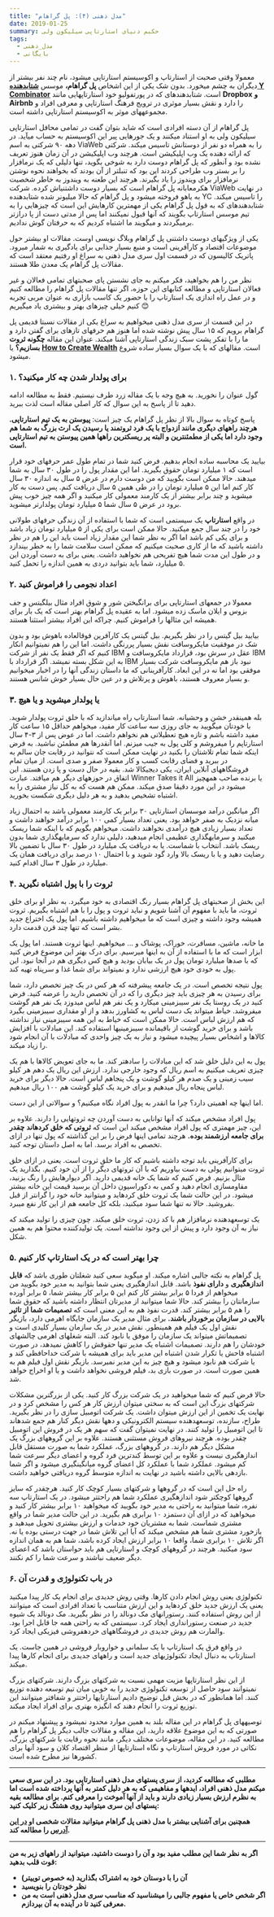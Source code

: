 ```yaml
---
title: "مدل ذهنی (۴): پل گراهام"
date: 2019-01-25
summary: حکیم دنیای استارتاپی سیلیکون ولی
tags:
  - مدل_ذهنی
  - بایگانی
---
```

معمولا وقتی صحبت از استارتاپ و اکوسیستم استارتاپی میشود، نام چند نفر بیشتر از دیگران به چشم میخورد. بدون شک یکی از این اشخاص **پل گراهام،** موسس **[شتابدهنده Y Combinator](https://www.ycombinator.com/)** است. شتابدهندهای که در پورتفولیو خود استارتاپهایی مانند **Dropbox** **و** **Airbnb** را دارد و نقش بسیار موثری در ترویج فرهنگ استارتاپی و معرفی افراد و مجموعههای موثر به اکوسیستم استارتاپی داشته است.

پل گراهام از آن دسته افرادی است که شاید بتوان گفت در تمامی محافل استارتاپی سیلیکون ولی به او استناد میکنند و یک جورهایی پیر این اکوسیستم به حساب میآید. در دهه ۹۰ شرکتی به اسم ViaWeb را به همراه دو نفر از دوستانش تاسیس میکند. شرکتی که ارائه دهنده یک وب اپلیکیشن است. هرچند وب اپلیکیشن در آن زمان هنوز تعریف نشده بود و آنطور که پل گراهام دوست دارد به شوخی بگوید، تنها دلیلی که یک نرمافزار را بر بستر وب طراحی کردند این بود که تنبلتر از آن بودند که بخواهند نحوه نوشتن نرمافزار برای ویندوز را یاد بگیرند. هرچند این طعنه به ویندوز به خاطر شخصیت هکرمعابانه پل گراهام است که بسیار دوست داشتنیاش کرده. شرکت ViaWeb در نهایت به یاهو فروخته میشود و پل گراهام که حالا میلیونر شده شتابدهنده YC را تاسیس میکند. شتابدهندهای که به قول پل گراهام یکی از مهمترین کارهایش این است که چیزهایی را به تیم موسس استارتاپ بگویند که آنها قبول نمیکنند اما پس از مدتی دست از پا درازتر برمیگردند و میگویند ما اشتباه کردیم که به حرفتان گوش ندادیم.

یکی از ویژگیهای دوست داشتنی پل گراهام وبلاگ نویسی اوست. مقالات او بیشتر حول موضوعات اقتصاد و کارآفرینی است و منبع بسیار جذابی برای یادگیری به شمار میرود. پاتریک کالیسون که در قسمت اول سری مدل ذهنی به سراغ او رفتیم معتقد است که مقالات پل گراهام یک معدن طلا هستند.

نظر من را هم بخواهید، فکر میکنم به جای نشستن پای صحبتهای تمامی فعالان و غیر فعالان استارتاپی و مطالعه کتابهای این حوزه، اگر تنها مقالات پل گراهام را مطالعه کنیم و در عمل راه اندازی یک استارتاپ را با حضور یک کاسب بازاری به عنوان مربی تجربه کنیم خیلی چیزهای بهتر و بیشتری یاد میگیریم 😊

در این قسمت از سری مدل ذهنی میخواهیم به سراغ یکی از مقالات نسبتا قدیمی پل گراهام برویم که ۱۵ سال پیش نوشته شده اما هنوز هم حرفهای تازهای برای گفتن دارد و ما را با تفکر پشت سبک زندگی استارتاپی آشنا میکند. عنوان این مقاله **چگونه ثروت بسازیم؟** یا **[How to Create Wealth](http://paulgraham.com/wealth.html)** است. مقالهای که با یک سوال بسیار ساده شروع میشود.

### ۱. برای پولدار شدن چه کار میکنید؟

گول عنوان را نخورید. به هیچ وجه با یک مقاله زرد طرف نیستیم. فقط به مطالعه ادامه دهید تا از پاسخ به این سوال که کار اصلی مقاله است لذت ببرید.

پاسخ کوتاه به سوال بالا از نظر پل گراهام یک چیز است: **پیوستن به یک تیم استارتاپی. هرچند راههای دیگری مانند ازدواج با یک فرد ثروتمند یا رسیدن یک ارث بزرگ به شما هم وجود دارد اما یکی از مطمئنترین و البته پر ریسکترین راهها همین پیوستن به تیم استارتاپی است.**

بیایید یک محاسبه ساده انجام بدهیم. فرض کنید شما در تمام طول عمر حرفهای خود قرار است که ۱ میلیارد تومان حقوق بگیرید. اما این مقدار پول را در طول ۳۰ سال به شما میدهند. حالا ممکن است بگویید که من دوست دارم در عرض ۵ سال به اندازه ۳۰ سال کار کنم اما این ۵ میلیارد تومان را در طی همین ۵ سال دریافت کنم. پس دست به کار میشوید و چند برابر بیشتر از یک کارمند معمولی کار میکنید و اگر همه چیز خوب پیش برود در عرض ۵ سال شما ۵ میلیارد تومان پولدارتر میشوید.

در واقع **استارتاپ** یک سیستمی است که شما با استفاده از آن زندگی حرفهای طولانی خود را در چند سال جمع میکنید. حالا ممکن است برای یکی از ۵ میلیارد تومان زیاد باشد و برای یکی کم باشد اما اگر به نظر شما این مقدار زیاد است باید این را هم در نظر داشته باشید که ما از کاری صحبت میکنیم که ممکن است سلامت شما را به خطر بیندازد و در طول این مدت شما هیچ تفریحی هم نخواهید داشت. یعنی برای به دست آوردن این ۵ میلیارد، شما باید بتوانید دردی به همین اندازه را تحمل کنید.

### ۲. اعداد نجومی را فراموش کنید

معمولا در جمعهای استارتاپی برای برانگیختن شور و شوق افراد مثال بیلگیتس و جف بزوس و ایلان ماسک زده میشود. اما به عقیده پل گراهام بهتر است که یک بار برای همیشه این مثالها را فراموش کنیم. چراکه این افراد بیشتر استثنا هستند.

بیایید بیل گیتس را در نظر بگیریم. بیل گیتس یک کارآفرین فوقالعاده باهوش بود و بدون شک در موفقیت مایکروسافت نقش بسیار پررنگی داشت. اما این را هم نمیتوانیم انکار کنیم که اگر فقط یک نفر از شرکت IBM عقل در سرش بود، قرارداد مایکروسافت و IBM به این شکل بسته نمیشد. اگر قرارداد با IBM نبود باز هم مایکروسافت شرکت بسیار موفقی بود اما نه در این ابعاد. کارآفرینانی که ما داستان زندگی آنها را در اخبار میخوانیم و بسیار معروف هستند، باهوش و پرتلاش و در عین حال بسیار خوش شانس هستند.

### ۳. یا پولدار میشوید و یا هیچ

بله همینقدر خشن و وحشیانه. شما استارتاپ راه میاندازید که با خلق ثروت پولدار شوید. با خودتان میگویید به جای روزی سه ساعت کار مفید، میخواهم حداقل ۱۵ ساعت کار مفید داشته باشم و تازه هیچ تعطیلاتی هم نخواهم داشت. اما در عوض پس از ۳-۴ سال استارتاپم را میفروشم و کلی پول به جیب میزنم. اما آنقدرها هم مطمئن نباشید. به فرض اینکه شما تمام تلاشتان را بکنید در نهایت ممکن است که نتوانید در رقابت جان سالم به در ببرید و فضای رقابت کسب و کار معمولا صفر و صدی است. از میان تمام فروشگاههای آنلاین ایران، یکی دیجیکالا شد. بقیه در حال دست و پا زدن هستند. این اتفاق در حوزههای دیگر هم میافتد. عبارت Winner Takes it All یا برنده صاحب همهچیز میشود در این مورد دقیقا صدق میکند. ممکن هم هست که به کل نیاز مشتری را به اشتباه تشخیص بدهید و به هر دلیل دیگری شکست بخورید.

اگر میانگین درآمد موسسان استارتاپی ۳۰ برابر یک کارمند معمولی باشد به احتمال زیاد میانه نزدیک به صفر خواهد بود. یعنی تعداد بسیار کمی ۱۰۰ برابر درآمد خواهند داشت و تعداد بسیار زیادی هیچ درآمدی نخواهند داشت. میخواهم بگویم که با اینکه شما ریسک میکنید و سرمایهگذاری عظیمی انجام میدهید، دلیلی ندارد که سرمایهگذاری شما بدون ریسک باشد. انتخاب با شماست. یا به دریافت یک میلیارد در طول ۳۰ سال با تضمین بالا رضایت دهید و یا با ریسک بالا وارد گود شوید و با احتمال ۱۰ درصد برای دریافت همان یک میلیارد در طول ۳ سال اقدام کنید.

### ۴. ثروت را با پول اشتباه نگیرید

این بخش از صحبتهای پل گراهام بسیار رنگ اقتصادی به خود میگیرد. به نظر او برای خلق ثروت، ما باید با مفهوم آن آشنا شویم و نباید ثروت و پول را با هم اشتباه بگیریم. ثروت همیشه وجود داشته و چیزی است که ما میخواهیم داشته باشیم. اما پول یک اختراع جدید بشر است که تنها چند قرن قدمت دارد.

ما خانه، ماشین، مسافرت، خوراک، پوشاک و … میخواهیم. اینها ثروت هستند. اما پول یک ابزار است که ما با استفاده از آن به اینها میرسیم. برای درک بهتر این موضوع فرض کنید که با صدها میلیارد تومان پول در یک بیابان بودید و هیچ کس دیگری هم در آنجا نبود. این پول به خودی خود هیچ ارزشی ندارد و نمیتواند برای شما غذا و سرپناه تهیه کند.

پول نتیجه تخصص است. در یک جامعه پیشرفته که هر کس در یک چیز تخصص دارد، شما برای رسیدن به هر چیزی باید چیز دیگری را که در آن تخصص دارید را عرضه کنید. فرض کنید در یک روستا یک نفر سیبزمینی میکارد و یک نفر هم لباس میدوزد یک نفر هم گوشت میفروشد. خیاط میتواند یک دست لباس به کشاورز بدهد و از او مقداری سیبزمینی بگیرد که هم ارزش لباس است. حالا ممکن است که خیاط به این همه سیبزمینی نیاز نداشته باشد و برای خرید گوشت از باقیمانده سیبزمینیها استفاده کند. این مبادلات با افزایش کالاها و اشخاص بسیار پیچیده میشود و نیاز به یک چیز واحدی که مبادلات با آن انجام شود را زیاد میکند.

پول به این دلیل خلق شد که این مبادلات را سادهتر کند. ما به جای تعویض کالاها با هم یک چیزی تعریف میکنیم به اسم ریال که وجود خارجی ندارد. ارزش این ریال یک دهم هر کیلو سیب زمینی و یک صدم هر کیلو گوشت و یک پنجاهم لباس است. حالا دیگر برای خرید لباس پنجاه ریال میدهیم و برای خرید یک کیلو گوشت هم ۱۰۰ ریال میدهیم.

اما اینها چه اهمیتی دارد؟ چرا ما انقدر به پول افراد نگاه میکنیم؟ و سوالاتی از این دست.

پول افراد مشخص میکند که آنها توانایی به دست آوردن چه ثروتهایی را دارند. علاوه بر این، چیز مهمتری که پول افراد مشخص میکند این است که **ثروتی که خلق کردهاند** **چقدر برای جامعه ارزشمند بوده.** هرچند تمامی اینها فرض را بر این گذاشته که پول تنها در ازای تخصص به افراد برسد. اما به اصل داستان توجه کنید.

برای کارآفرینی باید توجه داشته باشیم که کار ما خلق ثروت است. یعنی در ازای خلق ثروت میتوانیم پولی به دست بیاوریم که با آن ثروتهای دیگر را از آن خود کنیم. بگذارید یک مثال بزنیم. فرض کنیم که شما یک خانه قدیمی دارید. اگر دیوارهایش را رنگ بزنید، مقاومسازی انجام دهید و کمی به دکوراسیون داخل آن برسید قیمت این خانه بیشتر میشود. در این حالت شما یک ثروت خلق کردهاید و میتوانید خانه خود را گرانتر از قبل بفروشید. حالا نه تنها شما سود میکنید، بلکه کل جامعه هم از این کار نفع میبرد.

یک توسعهدهنده نرمافزار هم با کد زدن، ثروت خلق میکند. چون چیزی را تولید میکند که نیاز به آن وجود دارد و پیش از این وجود نداشته است. یک تولیدکننده محتوا هم به همین شکل.

### ۵. چرا بهتر است که در یک استارتاپ کار کنیم

پل گراهام به نکته جالبی اشاره میکند. او میگوید سعی کنید شغلتان طوری باشد که **قابل اندازهگیری** و **دارای نفوذ** باشد. قابل اندازهگیری یعنی شما بتوانید به مدیر خود بگویید من میخواهم از فردا ۵ برابر بیشتر کار کنم این ۵ برابر کار بیشتر شما، ۵ برابر آورده سازمانتان را بیشتر کند. حالا شما میتوانید از مدیرتان انتظار داشته باشید که حقوق شما را هم ۵ برابر بیشتر کند. قدرت نفوذ هم به این معنی است که **تصمیمات شما از تاثیر بالایی در سازمان برخوردار باشند.** برای مثال مدیر یک سازمان جایگاه اهرمی دارد، بازیگر نقش اول یک فیلم هم همینطور. نقش مدیر در یک سازمان بسیار کلیدی است و تصمیماتش میتواند یک سازمان را موفق یا نابود کند. البته شغلهای اهرمی چالشهای خودشان را هم دارند. تصمیمات اشتباه یک مدیر تنها حقوقش را کاهش نمیدهد، در صورت اشتباه فاحش یا تکرار شدن اشتباه این مدیر باید برای همیشه با شرکت خداحافظی کند و یا شرکت هم نابود میشود و هیچ چیز به این مدیر نمیرسد. بازیگر نقش اول فیلم هم به همین صورت است. در صورت بازی بد، فیلم فروشی نخواهد داشت و یا او اخراج خواهد شد.

حالا فرض کنیم که شما میخواهید در یک شرکت بزرگ کار کنید. یکی از بزرگترین مشکلات شرکتهای بزرگ این است که به سختی میتوان ارزش کار هر کس را مشخص کرد و در نهایت یک تخمین از این ارزش میتوان داشت. یک شرکت اتومبیل سازی را در نظر بگیرید. طراح، سازنده، توسعهدهنده سیستم الکترونیکی و دهها نقش دیگر کنار هم جمع شدهاند تا این اتومبیل را تولید کنند. در نهایت نمیتوان گفت که سهم هر یک در فروش این اتومبیل چقدر بوده. هرچند نیروهای فروش مستثنی هستند. علاوه بر این گروههای بزرگ یک مشکل دیگر هم دارند. در گروههای بزرگ، عملکرد شما به صورت مستقل قابل اندازهگیری نیست و علاوه بر این توسط کندترین فرد گروه و اعضای دیگر سرعت شما کم میشود. عملکرد شما با عملکرد کل اعضای گروه میانگینگیری میشود و اگر شما بازدهی بالایی داشته باشید در نهایت به اندازه متوسط گروه دریافتی خواهید داشت.

راه حل این است که در گروهها و شرکتهای بسیار کوچک کار کنید. هرچقدر که سایز گروهها کوچکتر شود اندازهگیری عملکرد شما هم راحتتر میشود. در یک استارتاپ سه نفره، شما میتوانید به راحتی به مدیر خود بگویید که میخواهید ۱۰ برابر بیشتر کار کنید و میخواهید که در ازای آن دستمزد ۱۰ برابری هم بگیرید. در این حالت مدیر شما در واقع مشتری شماست. شما به مشتریان خود خدمات و ارزش بیشتری تحویل میدهید و بازخورد مشتری شما هم مشخص میکند که آیا این تلاش شما در جهت درستی بوده یا نه. اگر تلاش ۱۰ برابری شما، واقعا ۱۰ برابر ارزش ایجاد کرده باشد، شما هم به همان اندازه سود میکنید. هرچند در گروههای کوچک و استارتاپی هم باید حواستان باشد که اعضای دیگر ضعیف نباشند و سرعت شما را کم نکنند.

### ۶. در باب تکنولوژی و قدرت آن

تکنولوژی یعنی روش انجام دادن کارها. وقتی روش جدیدی برای انجام یک کار پیدا میکنید یعنی یک ارزش جدید خلق کردهاید و این ارزش متناسب با تعداد افرادی است که میتوانند از این روش استفاده کنند. رستورانهای مک دونالد را در نظر بگیرید. مک دونالد یک شیوه جدید در صنعت رستورانداری ایجاد کرد. سیستمی که به راحتی همه جا قابل اجرا بود. والمارت هم روش جدیدی در فروشگاههای خردهفروشی فیزیکی ایجاد کرد.

در واقع فرق یک استارتاپ با یک سلمانی و خواروبار فروشی در همین جاست. یک استارتاپ به دنبال ایجاد تکنولوژیهای جدید است و راههای جدیدی برای انجام کارها پیدا میکند.

از این نظر استارتاپها مزیت مهمی نسبت به شرکتهای بزرگ دارند. شرکتهای بزرگ نمیتوانند سود حاصل از توسعه تکنولوژی جدید را به خوبی میان تیم توسعه دهنده توزیع کنند. اما همانطور که در بخش قبل توضیح دادیم استارتاپها راحتتر و شفافتر میتوانند این توزیع ثروت را انجام دهند که انگیزه بهتری برای افراد ایجاد میکند.

توصیههای پل گراهام در این مقاله بلند به همین موارد محدود نمیشود و پیشنهاد میکنم در صورتی که به این موضوع علاقه دارید، این مقاله و مقالات جالب دیگر پل گراهام را هم مطالعه کنید. در این مقاله، موضوعات مختلف دیگر، مانند نحوه رقابت با شرکتهای بزرگ، نکاتی در مورد فروش استارتاپ و نگاه استارتاپها از منظر اقتصاد کلان و سود آنها برای کشورها نیز مطرح شده است.

---

**مطلبی که مطالعه کردید، از سری پستهای مدل ذهنی استارتاپی بود. در این سری سعی میکنم مدل ذهنی افراد، ایدهها و مفاهیمی که به هر دلیل کمتر به آنها پرداخته شده است اما به نظرم ارزش بسیار زیادی دارند و باید از آنها آموخت را معرفی کنم. برای مطالعه بقیه پستهای این سری میتوانید روی هشتگ زیر کلیک کنید:**

**همچنین برای آشنایی بیشتر با مدل ذهنی پل گراهام میتوانید مقالات شخصی او [در این آدرس](http://www.paulgraham.com/articles.html) را مطالعه کند.**

---

**اگر به نظر شما این مطلب مفید بود و آن را دوست داشتید، میتوانید از راههای زیر به من قوت قلب بدهید:**

- **آن را با دوستان خود به اشتراک بگذارید (به خصوص توییتر)**
- **نظر خودتان را بنویسید**
- **اگر شخص خاص یا مفهوم جالبی را میشناسید که مناسب سری مدل ذهنی است به من معرفی کنید تا در آینده به آن بپردازم.**